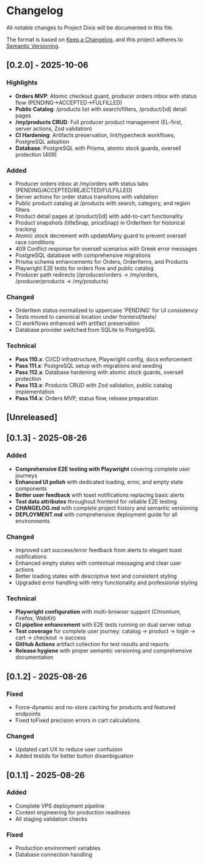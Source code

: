 # Changelog

All notable changes to Project Dixis will be documented in this file.

The format is based on [Keep a Changelog](https://keepachangelog.com/en/1.0.0/),
and this project adheres to [Semantic Versioning](https://semver.org/spec/v2.0.0.html).

## [0.2.0] - 2025-10-06

### Highlights
- **Orders MVP**: Atomic checkout guard, producer orders inbox with status flow (PENDING→ACCEPTED→FULFILLED)
- **Public Catalog**: /products list with search/filters, /product/[id] detail pages  
- **/my/products CRUD**: Full producer product management (EL-first, server actions, Zod validation)
- **CI Hardening**: Artifacts preservation, lint/typecheck workflows, PostgreSQL adoption
- **Database**: PostgreSQL with Prisma, atomic stock guards, oversell protection (409)

### Added
- Producer orders inbox at /my/orders with status tabs (PENDING/ACCEPTED/REJECTED/FULFILLED)
- Server actions for order status transitions with validation
- Public product catalog at /products with search, category, and region filters
- Product detail pages at /product/[id] with add-to-cart functionality
- Product snapshots (titleSnap, priceSnap) in OrderItem for historical tracking
- Atomic stock decrement with updateMany guard to prevent oversell race conditions
- 409 Conflict response for oversell scenarios with Greek error messages
- PostgreSQL database with comprehensive migrations
- Prisma schema enhancements for Orders, OrderItems, and Products
- Playwright E2E tests for orders flow and public catalog
- Producer path redirects (/producer/orders → /my/orders, /producer/products → /my/products)

### Changed
- OrderItem status normalized to uppercase 'PENDING' for UI consistency
- Tests moved to canonical location under frontend/tests/
- CI workflows enhanced with artifact preservation
- Database provider switched from SQLite to PostgreSQL

### Technical
- **Pass 110.x**: CI/CD infrastructure, Playwright config, docs enforcement
- **Pass 111.x**: PostgreSQL setup with migrations and seeding
- **Pass 112.x**: Database hardening with atomic stock guards, oversell protection
- **Pass 113.x**: Products CRUD with Zod validation, public catalog implementation  
- **Pass 114.x**: Orders MVP, status flow, release preparation

## [Unreleased]

## [0.1.3] - 2025-08-26

### Added
- **Comprehensive E2E testing with Playwright** covering complete user journeys
- **Enhanced UI polish** with dedicated loading, error, and empty state components
- **Better user feedback** with toast notifications replacing basic alerts
- **Test data attributes** throughout frontend for reliable E2E testing
- **CHANGELOG.md** with complete project history and semantic versioning
- **DEPLOYMENT.md** with comprehensive deployment guide for all environments

### Changed
- Improved cart success/error feedback from alerts to elegant toast notifications
- Enhanced empty states with contextual messaging and clear user actions
- Better loading states with descriptive text and consistent styling
- Upgraded error handling with retry functionality and professional styling

### Technical
- **Playwright configuration** with multi-browser support (Chromium, Firefox, WebKit)
- **CI pipeline enhancement** with E2E tests running on dual server setup
- **Test coverage** for complete user journey: catalog → product → login → cart → checkout → success
- **GitHub Actions** artifact collection for test results and reports
- **Release hygiene** with proper semantic versioning and comprehensive documentation

## [0.1.2] - 2025-08-26

### Fixed
- Force-dynamic and no-store caching for products and featured endpoints
- Fixed toFixed precision errors in cart calculations

### Changed
- Updated cart UX to reduce user confusion
- Added testids for better button disambiguation

## [0.1.1] - 2025-08-26

### Added
- Complete VPS deployment pipeline
- Context engineering for production readiness
- All staging validation checks

### Fixed
- Production environment variables
- Database connection handling
